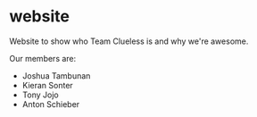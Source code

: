 # website
Website to show who Team Clueless is and why we're awesome.


Our members are:
- Joshua Tambunan
- Kieran Sonter
- Tony Jojo
- Anton Schieber
